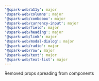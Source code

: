```yaml
---
'@spark-web/a11y': major
'@spark-web/columns': major
'@spark-web/combobox': major
'@spark-web/currency-input': major
'@spark-web/field': major
'@spark-web/heading': major
'@spark-web/link': major
'@spark-web/modal-dialog': major
'@spark-web/radio': major
'@spark-web/row': major
'@spark-web/text': major
'@spark-web/text-list': major
---
```


Removed props spreading from components
